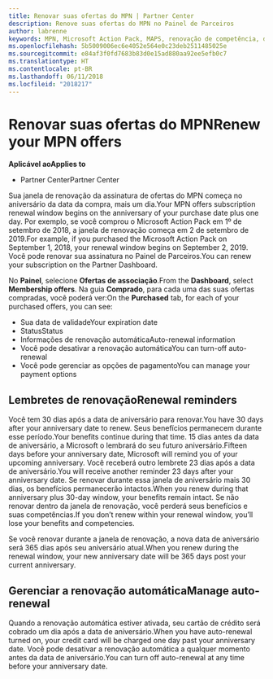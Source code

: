 ```yaml
---
title: Renovar suas ofertas do MPN | Partner Center
description: Renove suas ofertas do MPN no Painel de Parceiros
author: labrenne
keywords: MPN, Microsoft Action Pack, MAPS, renovação de competência, data de renovação
ms.openlocfilehash: 5b5009006ec6e4052e564e0c23deb2511485025e
ms.sourcegitcommit: e84af3f0fd7683b83d0e15ad880aa92ee5efb0c7
ms.translationtype: HT
ms.contentlocale: pt-BR
ms.lasthandoff: 06/11/2018
ms.locfileid: "2018217"
---
```

# <a name="renew-your-mpn-offers"></a><span data-ttu-id="3094a-104">Renovar suas ofertas do MPN</span><span class="sxs-lookup"><span data-stu-id="3094a-104">Renew your MPN offers</span></span>

**<span data-ttu-id="3094a-105">Aplicável ao</span><span class="sxs-lookup"><span data-stu-id="3094a-105">Applies to</span></span>**

- <span data-ttu-id="3094a-106">Partner Center</span><span class="sxs-lookup"><span data-stu-id="3094a-106">Partner Center</span></span>

<span data-ttu-id="3094a-107">Sua janela de renovação da assinatura de ofertas do MPN começa no aniversário da data da compra, mais um dia.</span><span class="sxs-lookup"><span data-stu-id="3094a-107">Your MPN offers subscription renewal window begins on the anniversary of your purchase date plus one day.</span></span> <span data-ttu-id="3094a-108">Por exemplo, se você comprou o Microsoft Action Pack em 1º de setembro de 2018, a janela de renovação começa em 2 de setembro de 2019.</span><span class="sxs-lookup"><span data-stu-id="3094a-108">For example, if you purchased the Microsoft Action Pack on September 1, 2018, your renewal window begins on September 2, 2019.</span></span> <span data-ttu-id="3094a-109">Você pode renovar sua assinatura no Painel de Parceiros.</span><span class="sxs-lookup"><span data-stu-id="3094a-109">You can renew your subscription on the Partner Dashboard.</span></span>

<span data-ttu-id="3094a-110">No **Painel**, selecione **Ofertas de associação**.</span><span class="sxs-lookup"><span data-stu-id="3094a-110">From the **Dashboard**, select **Membership offers**.</span></span>
<span data-ttu-id="3094a-111">Na guia **Comprado**, para cada uma das suas ofertas compradas, você poderá ver:</span><span class="sxs-lookup"><span data-stu-id="3094a-111">On the **Purchased** tab, for each of your purchased offers, you can see:</span></span>

- <span data-ttu-id="3094a-112">Sua data de validade</span><span class="sxs-lookup"><span data-stu-id="3094a-112">Your expiration date</span></span>
- <span data-ttu-id="3094a-113">Status</span><span class="sxs-lookup"><span data-stu-id="3094a-113">Status</span></span>
- <span data-ttu-id="3094a-114">Informações de renovação automática</span><span class="sxs-lookup"><span data-stu-id="3094a-114">Auto-renewal information</span></span>
- <span data-ttu-id="3094a-115">Você pode desativar a renovação automática</span><span class="sxs-lookup"><span data-stu-id="3094a-115">You can turn-off auto-renewal</span></span>
- <span data-ttu-id="3094a-116">Você pode gerenciar as opções de pagamento</span><span class="sxs-lookup"><span data-stu-id="3094a-116">You can manage your payment options</span></span>

## <a name="renewal-reminders"></a><span data-ttu-id="3094a-117">Lembretes de renovação</span><span class="sxs-lookup"><span data-stu-id="3094a-117">Renewal reminders</span></span>

<span data-ttu-id="3094a-118">Você tem 30 dias após a data de aniversário para renovar.</span><span class="sxs-lookup"><span data-stu-id="3094a-118">You have 30 days after your anniversary date to renew.</span></span> <span data-ttu-id="3094a-119">Seus benefícios permanecem durante esse período.</span><span class="sxs-lookup"><span data-stu-id="3094a-119">Your benefits continue during that time.</span></span> <span data-ttu-id="3094a-120">15 dias antes da data de aniversário, a Microsoft o lembrará do seu futuro aniversário.</span><span class="sxs-lookup"><span data-stu-id="3094a-120">Fifteen days before your anniversary date, Microsoft will remind you of your upcoming anniversary.</span></span> <span data-ttu-id="3094a-121">Você receberá outro lembrete 23 dias após a data de aniversário.</span><span class="sxs-lookup"><span data-stu-id="3094a-121">You will receive another reminder 23 days after your anniversary date.</span></span> <span data-ttu-id="3094a-122">Se renovar durante essa janela de aniversário mais 30 dias, os benefícios permanecerão intactos.</span><span class="sxs-lookup"><span data-stu-id="3094a-122">When you renew during that anniversary plus 30-day window, your benefits remain intact.</span></span> <span data-ttu-id="3094a-123">Se não renovar dentro da janela de renovação, você perderá seus benefícios e suas competências.</span><span class="sxs-lookup"><span data-stu-id="3094a-123">If you don’t renew within your renewal window, you’ll lose your benefits and competencies.</span></span>

<span data-ttu-id="3094a-124">Se você renovar durante a janela de renovação, a nova data de aniversário será 365 dias após seu aniversário atual.</span><span class="sxs-lookup"><span data-stu-id="3094a-124">When you renew during the renewal window, your new anniversary date will be 365 days post your current anniversary.</span></span>

## <a name="manage-auto-renewal"></a><span data-ttu-id="3094a-125">Gerenciar a renovação automática</span><span class="sxs-lookup"><span data-stu-id="3094a-125">Manage auto-renewal</span></span>

<span data-ttu-id="3094a-126">Quando a renovação automática estiver ativada, seu cartão de crédito será cobrado um dia após a data de aniversário.</span><span class="sxs-lookup"><span data-stu-id="3094a-126">When you have auto-renewal turned on, your credit card will be charged one day past your anniversary date.</span></span> <span data-ttu-id="3094a-127">Você pode desativar a renovação automática a qualquer momento antes da data de aniversário.</span><span class="sxs-lookup"><span data-stu-id="3094a-127">You can turn off auto-renewal at any time before your anniversary date.</span></span>